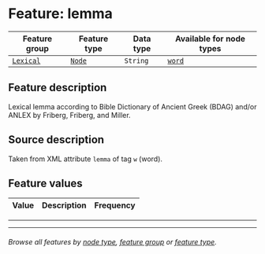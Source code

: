# Feature: lemma

Feature group | Feature type | Data type | Available for node types
---  | --- | --- | ---
[`Lexical`](featuresbygroup.md#lexical-features) | [`Node`](featuresbyfeaturetype.md#node-features) | `String`  | [`word`](featuresbynodetype.md#word-nodes)

## Feature description
Lexical lemma according to Bible Dictionary of Ancient Greek (BDAG) and/or ANLEX by Friberg, Friberg, and Miller.

## Source description

Taken from XML attribute `lemma` of tag `w` (word).

## Feature values

Value | Description | Frequency
--- | --- | ---

---
---
###### *Browse all features by [node type](featuresbynodetype.md#readme), [feature group](featuresbygroup.md#readme) or [feature type](featuresbyfeaturetype.md#readme).*